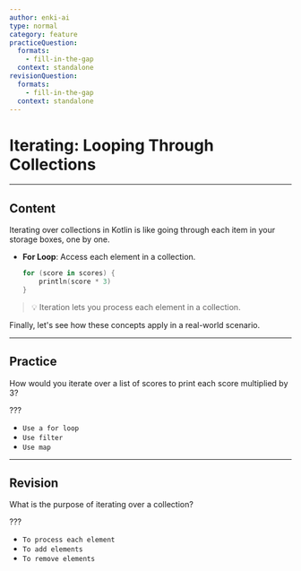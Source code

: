 ```yaml
---
author: enki-ai
type: normal
category: feature
practiceQuestion:
  formats:
    - fill-in-the-gap
  context: standalone
revisionQuestion:
  formats:
    - fill-in-the-gap
  context: standalone
---
```


# Iterating: Looping Through Collections

---
## Content

Iterating over collections in Kotlin is like going through each item in your storage boxes, one by one.

- **For Loop**: Access each element in a collection.
  ```kotlin
  for (score in scores) {
      println(score * 3)
  }
  ```

> 💡 Iteration lets you process each element in a collection.

Finally, let's see how these concepts apply in a real-world scenario.
  
---
## Practice

How would you iterate over a list of scores to print each score multiplied by 3?

???

- `Use a for loop`
- `Use filter`
- `Use map`


---
## Revision

What is the purpose of iterating over a collection?

???

- `To process each element`
- `To add elements`
- `To remove elements`